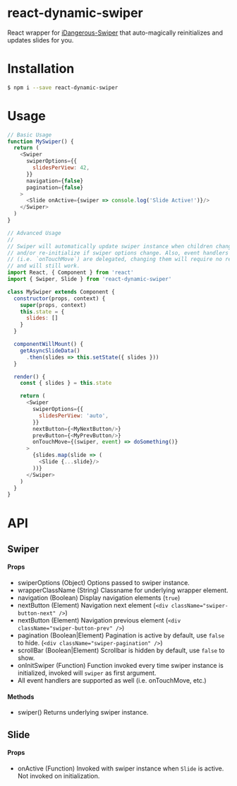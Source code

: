 # react-dynamic-swiper

React wrapper for [iDangerous-Swiper](idangerous-swiper) that auto-magically
reinitializes and updates slides for you.

# Installation
```sh
$ npm i --save react-dynamic-swiper
```

# Usage
```js
// Basic Usage
function MySwiper() {
  return (
    <Swiper
      swiperOptions={{
        slidesPerView: 42,
      }}
      navigation={false}
      pagination={false}
    >
      <Slide onActive={swiper => console.log('Slide Active!')}/>
    </Swiper>
  )
}

// Advanced Usage
//
// Swiper will automatically update swiper instance when children change (i.e. Slides),
// and/or re-initialize if swiper options change. Also, event handlers
// (i.e. `onTouchMove`) are delegated, changing them will require no reinitialization
// and will still work.
import React, { Component } from 'react'
import { Swiper, Slide } from 'react-dynamic-swiper'

class MySwiper extends Component {
  constructor(props, context) {
    super(props, context)
    this.state = {
      slides: []
    }
  }

  componentWillMount() {
    getAsyncSlideData()
      .then(slides => this.setState({ slides }))
  }

  render() {
    const { slides } = this.state

    return (
      <Swiper
        swiperOptions={{
          slidesPerView: 'auto',
        }}
        nextButton={<MyNextButton/>}
        prevButton={<MyPrevButton/>}
        onTouchMove={(swiper, event) => doSomething()}
      >
        {slides.map(slide => (
          <Slide {...slide}/>
        ))}
      </Swiper>
    )
  }
}
```

# API

##  Swiper

#### Props
* swiperOptions (Object) Options passed to swiper instance.
* wrapperClassName (String) Classname for underlying wrapper element.
* navigation (Boolean) Display navigation elements (`true`)
* nextButton (Element) Navigation next element (`<div className="swiper-button-next" />`)
* nextButton (Element) Navigation previous element (`<div className="swiper-button-prev" />`)
* pagination (Boolean|Element) Pagination is active by default, use `false` to hide. (`<div className="swiper-pagination" />`)
* scrollBar (Boolean|Element) Scrollbar is hidden by default, use `false` to show.
* onInitSwiper (Function) Function invoked every time swiper instance is initialized, invoked will `swiper` as first argument.
* All event handlers are supported as well (i.e. onTouchMove, etc.)
#### Methods
* swiper() Returns underlying swiper instance.

## Slide
#### Props
* onActive (Function) Invoked with swiper instance when `Slide` is active. Not invoked on initialization.

[idangerous-swiper]: http://idangero.us/swiper
